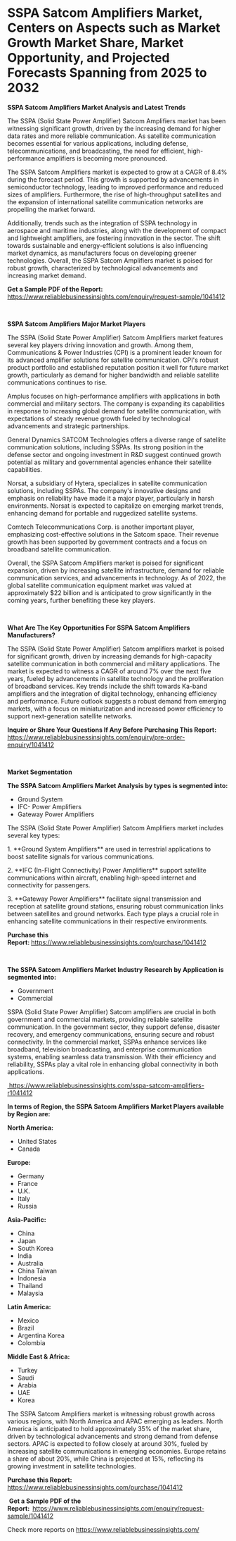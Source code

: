 <p><h1>SSPA Satcom Amplifiers Market, Centers on Aspects such as Market Growth Market Share, Market Opportunity, and Projected Forecasts Spanning from 2025 to 2032</h1></p><p><strong>SSPA Satcom Amplifiers Market Analysis and Latest Trends</strong></p>
<p><p>The SSPA (Solid State Power Amplifier) Satcom Amplifiers market has been witnessing significant growth, driven by the increasing demand for higher data rates and more reliable communication. As satellite communication becomes essential for various applications, including defense, telecommunications, and broadcasting, the need for efficient, high-performance amplifiers is becoming more pronounced.</p><p>The SSPA Satcom Amplifiers market is expected to grow at a CAGR of 8.4% during the forecast period. This growth is supported by advancements in semiconductor technology, leading to improved performance and reduced sizes of amplifiers. Furthermore, the rise of high-throughput satellites and the expansion of international satellite communication networks are propelling the market forward.</p><p>Additionally, trends such as the integration of SSPA technology in aerospace and maritime industries, along with the development of compact and lightweight amplifiers, are fostering innovation in the sector. The shift towards sustainable and energy-efficient solutions is also influencing market dynamics, as manufacturers focus on developing greener technologies. Overall, the SSPA Satcom Amplifiers market is poised for robust growth, characterized by technological advancements and increasing market demand.</p></p>
<p><strong>Get a Sample PDF of the Report:&nbsp;</strong> <a href="https://www.reliablebusinessinsights.com/enquiry/request-sample/1041412?utm_campaign=2983&utm_medium=2&utm_source=Github&utm_content=ia&utm_term=25032025&utm_id=sspa-satcom-amplifiers">https://www.reliablebusinessinsights.com/enquiry/request-sample/1041412</a></p>
<p>&nbsp;</p>
<p><strong>SSPA Satcom Amplifiers Major Market Players</strong></p>
<p><p>The SSPA (Solid State Power Amplifier) Satcom Amplifiers market features several key players driving innovation and growth. Among them, Communications & Power Industries (CPI) is a prominent leader known for its advanced amplifier solutions for satellite communication. CPI's robust product portfolio and established reputation position it well for future market growth, particularly as demand for higher bandwidth and reliable satellite communications continues to rise.</p><p>Amplus focuses on high-performance amplifiers with applications in both commercial and military sectors. The company is expanding its capabilities in response to increasing global demand for satellite communication, with expectations of steady revenue growth fueled by technological advancements and strategic partnerships.</p><p>General Dynamics SATCOM Technologies offers a diverse range of satellite communication solutions, including SSPAs. Its strong position in the defense sector and ongoing investment in R&D suggest continued growth potential as military and governmental agencies enhance their satellite capabilities.</p><p>Norsat, a subsidiary of Hytera, specializes in satellite communication solutions, including SSPAs. The company's innovative designs and emphasis on reliability have made it a major player, particularly in harsh environments. Norsat is expected to capitalize on emerging market trends, enhancing demand for portable and ruggedized satellite systems.</p><p>Comtech Telecommunications Corp. is another important player, emphasizing cost-effective solutions in the Satcom space. Their revenue growth has been supported by government contracts and a focus on broadband satellite communication.</p><p>Overall, the SSPA Satcom Amplifiers market is poised for significant expansion, driven by increasing satellite infrastructure, demand for reliable communication services, and advancements in technology. As of 2022, the global satellite communication equipment market was valued at approximately $22 billion and is anticipated to grow significantly in the coming years, further benefiting these key players.</p></p>
<p>&nbsp;</p>
<p><strong>What Are The Key Opportunities For SSPA Satcom Amplifiers Manufacturers?</strong></p>
<p><p>The SSPA (Solid State Power Amplifier) Satcom amplifiers market is poised for significant growth, driven by increasing demands for high-capacity satellite communication in both commercial and military applications. The market is expected to witness a CAGR of around 7% over the next five years, fueled by advancements in satellite technology and the proliferation of broadband services. Key trends include the shift towards Ka-band amplifiers and the integration of digital technology, enhancing efficiency and performance. Future outlook suggests a robust demand from emerging markets, with a focus on miniaturization and increased power efficiency to support next-generation satellite networks.</p></p>
<p><strong>Inquire or Share Your Questions If Any Before Purchasing This Report:</strong> <a href="https://www.reliablebusinessinsights.com/enquiry/pre-order-enquiry/1041412?utm_campaign=2983&utm_medium=2&utm_source=Github&utm_content=ia&utm_term=25032025&utm_id=sspa-satcom-amplifiers">https://www.reliablebusinessinsights.com/enquiry/pre-order-enquiry/1041412</a></p>
<p>&nbsp;</p>
<p><strong>Market Segmentation</strong></p>
<p><strong>The SSPA Satcom Amplifiers Market Analysis by types is segmented into:</strong></p>
<p><ul><li>Ground System</li><li>IFC- Power Amplifiers</li><li>Gateway Power Amplifiers</li></ul></p>
<p><p>The SSPA (Solid State Power Amplifier) Satcom Amplifiers market includes several key types: </p><p>1. **Ground System Amplifiers** are used in terrestrial applications to boost satellite signals for various communications. </p><p>2. **IFC (In-Flight Connectivity) Power Amplifiers** support satellite communications within aircraft, enabling high-speed internet and connectivity for passengers.</p><p>3. **Gateway Power Amplifiers** facilitate signal transmission and reception at satellite ground stations, ensuring robust communication links between satellites and ground networks. Each type plays a crucial role in enhancing satellite communications in their respective environments.</p></p>
<p><strong>Purchase this Report:&nbsp;</strong><a href="https://www.reliablebusinessinsights.com/purchase/1041412?utm_campaign=2983&utm_medium=2&utm_source=Github&utm_content=ia&utm_term=25032025&utm_id=sspa-satcom-amplifiers">https://www.reliablebusinessinsights.com/purchase/1041412</a></p>
<p>&nbsp;</p>
<p><strong>The SSPA Satcom Amplifiers Market Industry Research by Application is segmented into:</strong></p>
<p><ul><li>Government</li><li>Commercial</li></ul></p>
<p><p>SSPA (Solid State Power Amplifier) Satcom amplifiers are crucial in both government and commercial markets, providing reliable satellite communication. In the government sector, they support defense, disaster recovery, and emergency communications, ensuring secure and robust connectivity. In the commercial market, SSPAs enhance services like broadband, television broadcasting, and enterprise communication systems, enabling seamless data transmission. With their efficiency and reliability, SSPAs play a vital role in enhancing global connectivity in both applications.</p></p>
<p><a href="https://www.reliablebusinessinsights.com/sspa-satcom-amplifiers-r1041412?utm_campaign=2983&utm_medium=2&utm_source=Github&utm_content=ia&utm_term=25032025&utm_id=sspa-satcom-amplifiers">&nbsp;https://www.reliablebusinessinsights.com/sspa-satcom-amplifiers-r1041412</a></p>
<p><strong>In terms of Region, the SSPA Satcom Amplifiers Market Players available by Region are:</strong></p>
<p>
    <p> <strong> North America: </strong>
        <ul>
            <li>United States</li>
            <li>Canada</li>
        </ul>
        </p> 
    <p> <strong> Europe: </strong>
        <ul>
            <li>Germany</li>
            <li>France</li>
            <li>U.K.</li>
            <li>Italy</li>
            <li>Russia</li>
        </ul>
        </p> 
    <p> <strong> Asia-Pacific: </strong>
        <ul>
            <li>China</li>
            <li>Japan</li>
            <li>South Korea</li>
            <li>India</li>
            <li>Australia</li>
            <li>China Taiwan</li>
            <li>Indonesia</li>
            <li>Thailand</li>
            <li>Malaysia</li>
        </ul>
        </p> 
    <p> <strong> Latin America: </strong>
        <ul>
            <li>Mexico</li>
            <li>Brazil</li>
            <li>Argentina Korea</li>
            <li>Colombia</li>
        </ul>
        </p> 
    <p> <strong> Middle East & Africa: </strong>
        <ul>
            <li>Turkey</li>
            <li>Saudi</li>
            <li>Arabia</li>
            <li>UAE</li>
            <li>Korea</li>
        </ul>
    </p>
    </p>
<p><p>The SSPA Satcom Amplifiers market is witnessing robust growth across various regions, with North America and APAC emerging as leaders. North America is anticipated to hold approximately 35% of the market share, driven by technological advancements and strong demand from defense sectors. APAC is expected to follow closely at around 30%, fueled by increasing satellite communications in emerging economies. Europe retains a share of about 20%, while China is projected at 15%, reflecting its growing investment in satellite technologies.</p></p>
<p><strong>Purchase this Report: </strong><a href="https://www.reliablebusinessinsights.com/purchase/1041412?utm_campaign=2983&utm_medium=2&utm_source=Github&utm_content=ia&utm_term=25032025&utm_id=sspa-satcom-amplifiers">https://www.reliablebusinessinsights.com/purchase/1041412</a></p>
<p>&nbsp;<strong>Get a Sample PDF of the Report:&nbsp;&nbsp;</strong><a href="https://www.reliablebusinessinsights.com/enquiry/request-sample/1041412?utm_campaign=2983&utm_medium=2&utm_source=Github&utm_content=ia&utm_term=25032025&utm_id=sspa-satcom-amplifiers">https://www.reliablebusinessinsights.com/enquiry/request-sample/1041412</a></p>
<p><strong></strong></p>
<p>Check more reports on <a href="https://www.reliablebusinessinsights.com/?utm_campaign=2983&utm_medium=2&utm_source=Github&utm_content=ia&utm_term=25032025&utm_id=sspa-satcom-amplifiers">https://www.reliablebusinessinsights.com/</a></p>